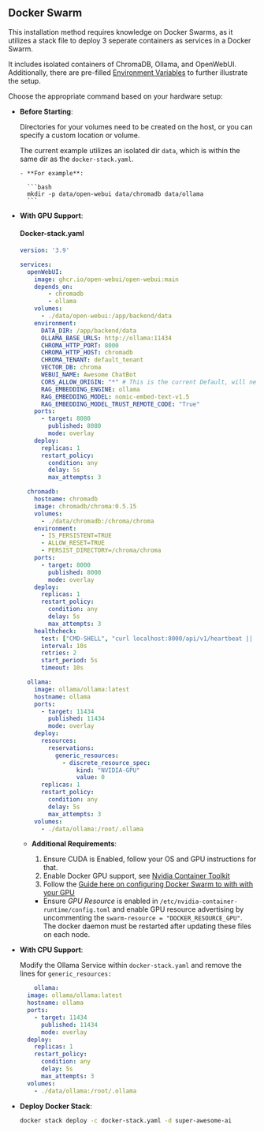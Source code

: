 ## Docker Swarm

This installation method requires knowledge on Docker Swarms, as it utilizes a stack file to deploy 3 seperate containers as services in a Docker Swarm.

It includes isolated containers of ChromaDB, Ollama, and OpenWebUI. 
Additionally, there are pre-filled [Environment Variables](../advanced-topics/env-configuration) to further illustrate the setup.

Choose the appropriate command based on your hardware setup:

- **Before Starting**:

  Directories for your volumes need to be created on the host, or you can specify a custom location or volume.
  
  The current example utilizes an isolated dir `data`, which is within the same dir as the `docker-stack.yaml`.
  
      - **For example**:
  
        ```bash
        mkdir -p data/open-webui data/chromadb data/ollama
        ```

- **With GPU Support**:

    #### Docker-stack.yaml
    ```yaml
    version: '3.9'

    services:
      openWebUI:
        image: ghcr.io/open-webui/open-webui:main
        depends_on:
            - chromadb
            - ollama
        volumes:
          - ./data/open-webui:/app/backend/data
        environment:
          DATA_DIR: /app/backend/data 
          OLLAMA_BASE_URLS: http://ollama:11434
          CHROMA_HTTP_PORT: 8000
          CHROMA_HTTP_HOST: chromadb
          CHROMA_TENANT: default_tenant
          VECTOR_DB: chroma
          WEBUI_NAME: Awesome ChatBot
          CORS_ALLOW_ORIGIN: "*" # This is the current Default, will need to change before going live
          RAG_EMBEDDING_ENGINE: ollama
          RAG_EMBEDDING_MODEL: nomic-embed-text-v1.5
          RAG_EMBEDDING_MODEL_TRUST_REMOTE_CODE: "True"
        ports:
          - target: 8080
            published: 8080
            mode: overlay
        deploy:
          replicas: 1
          restart_policy:
            condition: any
            delay: 5s
            max_attempts: 3

      chromadb:
        hostname: chromadb
        image: chromadb/chroma:0.5.15
        volumes:
          - ./data/chromadb:/chroma/chroma
        environment:
          - IS_PERSISTENT=TRUE
          - ALLOW_RESET=TRUE
          - PERSIST_DIRECTORY=/chroma/chroma
        ports: 
          - target: 8000
            published: 8000
            mode: overlay
        deploy:
          replicas: 1
          restart_policy:
            condition: any
            delay: 5s
            max_attempts: 3
        healthcheck: 
          test: ["CMD-SHELL", "curl localhost:8000/api/v1/heartbeat || exit 1"]
          interval: 10s
          retries: 2
          start_period: 5s
          timeout: 10s

      ollama:
        image: ollama/ollama:latest
        hostname: ollama
        ports:
          - target: 11434
            published: 11434
            mode: overlay
        deploy:
          resources:
            reservations:
              generic_resources:
                - discrete_resource_spec:
                    kind: "NVIDIA-GPU"
                    value: 0
          replicas: 1
          restart_policy:
            condition: any
            delay: 5s
            max_attempts: 3
        volumes:
          - ./data/ollama:/root/.ollama

    ```
    - **Additional Requirements**:

      1. Ensure CUDA is Enabled, follow your OS and GPU instructions for that.
      2. Enable Docker GPU support, see [Nvidia Container Toolkit](https://docs.nvidia.com/datacenter/cloud-native/container-toolkit/latest/install-guide.html " on Nvidia's site.") 
      3. Follow the [Guide here on configuring Docker Swarm to with with your GPU](https://gist.github.com/tomlankhorst/33da3c4b9edbde5c83fc1244f010815c#configuring-docker-to-work-with-your-gpus) 
        - Ensure _GPU Resource_ is enabled in `/etc/nvidia-container-runtime/config.toml` and enable GPU resource advertising by uncommenting the `swarm-resource = "DOCKER_RESOURCE_GPU"`. The docker daemon must be restarted after updating these files on each node.


- **With CPU Support**:
  
    Modify the Ollama Service within `docker-stack.yaml` and remove the lines for `generic_resources:`
    ```yaml
        ollama:
      image: ollama/ollama:latest
      hostname: ollama
      ports:
        - target: 11434
          published: 11434
          mode: overlay
      deploy:
        replicas: 1
        restart_policy:
          condition: any
          delay: 5s
          max_attempts: 3
      volumes:
        - ./data/ollama:/root/.ollama
    ```

- **Deploy Docker Stack**:
  
  ```bash
  docker stack deploy -c docker-stack.yaml -d super-awesome-ai
  ```
